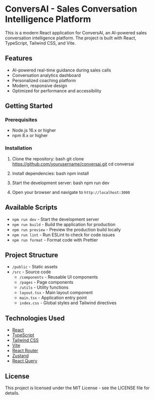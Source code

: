 
# ConversAI - Sales Conversation Intelligence Platform

This is a modern React application for ConversAI, an AI-powered sales conversation intelligence platform. The project is built with React, TypeScript, Tailwind CSS, and Vite.

## Features

- AI-powered real-time guidance during sales calls
- Conversation analytics dashboard
- Personalized coaching platform
- Modern, responsive design
- Optimized for performance and accessibility

## Getting Started

### Prerequisites

- Node.js 16.x or higher
- npm 8.x or higher

### Installation

1. Clone the repository:
bash
git clone https://github.com/yourusername/conversai.git
cd conversai


2. Install dependencies:
bash
npm install


3. Start the development server:
bash
npm run dev


4. Open your browser and navigate to `http://localhost:3000`

## Available Scripts

- `npm run dev` - Start the development server
- `npm run build` - Build the application for production
- `npm run preview` - Preview the production build locally
- `npm run lint` - Run ESLint to check for code issues
- `npm run format` - Format code with Prettier

## Project Structure

- `/public` - Static assets
- `/src` - Source code
  - `/components` - Reusable UI components
  - `/pages` - Page components
  - `/utils` - Utility functions
  - `layout.tsx` - Main layout component
  - `main.tsx` - Application entry point
  - `index.css` - Global styles and Tailwind directives

## Technologies Used

- [React](https://reactjs.org/)
- [TypeScript](https://www.typescriptlang.org/)
- [Tailwind CSS](https://tailwindcss.com/)
- [Vite](https://vitejs.dev/)
- [React Router](https://reactrouter.com/)
- [Zustand](https://github.com/pmndrs/zustand)
- [React Query](https://react-query.tanstack.com/)

## License

This project is licensed under the MIT License - see the LICENSE file for details.
